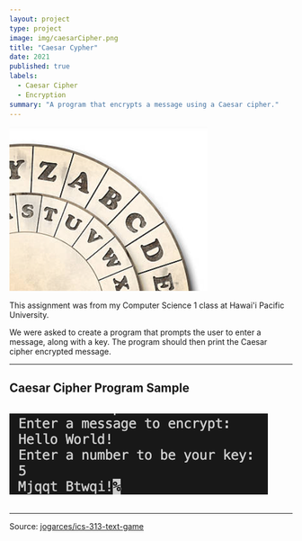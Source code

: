 ```yaml
---
layout: project
type: project
image: img/caesarCipher.png
title: "Caesar Cypher"
date: 2021
published: true
labels:
  - Caesar Cipher
  - Encryption
summary: "A program that encrypts a message using a Caesar cipher."
---
```


<img class="img-fluid" src="../img/caesarCipher.png">

This assignment was from my Computer Science 1 class at Hawai'i Pacific University.

We were asked to create a program that prompts the user to enter a message, along with a key. The program should then print the Caesar cipher encrypted message.

<hr>

## Caesar Cipher Program Sample

<pre>

<img class="img-fluid" src="../img/caesarCipherSample.png">
  
</pre>

<hr>

Source: <a href="https://github.com/jogarces/ics-313-text-game"><i class="large github icon "></i>jogarces/ics-313-text-game</a>
